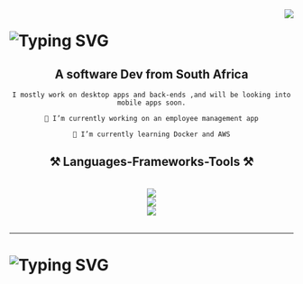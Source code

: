 
<img align="right" src="https://visitor-badge.laobi.icu/badge?page_id=ST10185940.ST10185940" />

<h1>
    <img src="https://readme-typing-svg.demolab.com?font=Fira+Code&size=30&duration=3000&pause=500&repeat=false&color=FF9237&background=9CFF3500&random=false&width=435&lines=Hey+there+!%2C+I'm+Moses;Feel+free+to+look+around." alt="Typing SVG" />
</h1>


<h2 align="center">
    A software Dev from South Africa
</h2>

<div align="center">

    I mostly work on desktop apps and back-ends ,and will be looking into mobile apps soon.
 
    🔭 I’m currently working on an employee management app
    
    🌱 I’m currently learning Docker and AWS
   
</div>

<h2 align="center">⚒️ Languages-Frameworks-Tools ⚒️</h2>
<br/>
<div align="center">    
    <img src="https://skillicons.dev/icons?i=cs,java,js,php,mysql,mongodb,html,css"/> <br/>
    <img src="https://skillicons.dev/icons?i=dotnet,express,postman,git,visualstudio,vscode"/> <br/>
    <img src="https://skillicons.dev/icons?i=visualstudio,vscode,eclipse,figma"/> 
</div>

<br/>
<hr/>

<h1>
    <img src="https://readme-typing-svg.demolab.com?font=Fira+Code&size=30&duration=3000&pause=500&repeat=false&color=FF9237&background=9CFF3500&random=false&width=435&lines=Thanks+for+stopping+by" alt="Typing SVG" />
</h1>




